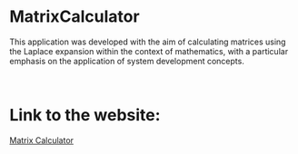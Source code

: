 # MatrixCalculator
This application was developed with the aim of calculating matrices using the Laplace expansion within the context of mathematics, with a particular emphasis on the application of system development concepts.

<br>

# Link to the website:
<a href="https://raphamx.github.io/MatrixCalculator/" > Matrix Calculator </a>
